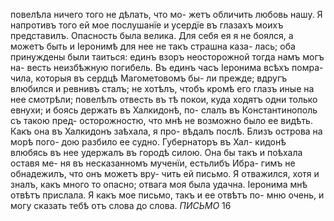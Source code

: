 повелѣла ничего того не дѣлать, что мо- жетъ обличить любовь нашу. Я напротивъ того ей мое послушанїе и усердїе въ глазахъ моихъ представилъ. Опасность была велика. Для себя ея я не боялся, а можетъ быть и Іеронимѣ для нее не такъ страшна каза- лась; оба принуждены были таиться: единъ взоръ неосторожной тогда намъ могъ на- весть неизбѣжную погибель.
Въ единъ часъ Іеронима всѣхъ помра- чила, которыя въ сердцѣ Магометовомъ бы- ли прежде; вдругъ влюбился и ревнивъ сталъ; не хотѣлъ, чтобъ кромѣ его глазъ иные на нее смотрѣли; повелѣлъ отвесть въ тѣ покои, куда ходятъ одни только евнухи; и боясь держать въ Халкидонѣ, по- слалъ въ Константинополь съ такою пред- осторожностю, что мнѣ не возможно было ее видѣть.
Какъ она въ Халкидонъ заѣхала, я про- вѣдалъ послѣ. Близъ острова на морѣ пого- дою разбило ее судно. Губернаторъ въ Хал- кидонѣ влюбясь въ нее удержалъ въ городѣ силою.
Она бы такъ и поѣхала оставя ме- ня въ несказанномъ мученїи, естьлибъ Ибра- гимъ не обнадежилъ, что онъ можетъ вру- чить ей письмо. Я отважился, хотя и зналъ, какъ много то опасно; отвага моя была удачна. Іеронима мнѣ отвѣтъ прислала. Я какъ мое письмо, такъ и ее отвѣтъ по- мню очень, и могу сказать тебѣ отъ слова до слова.
*ПИСЬМО*
16